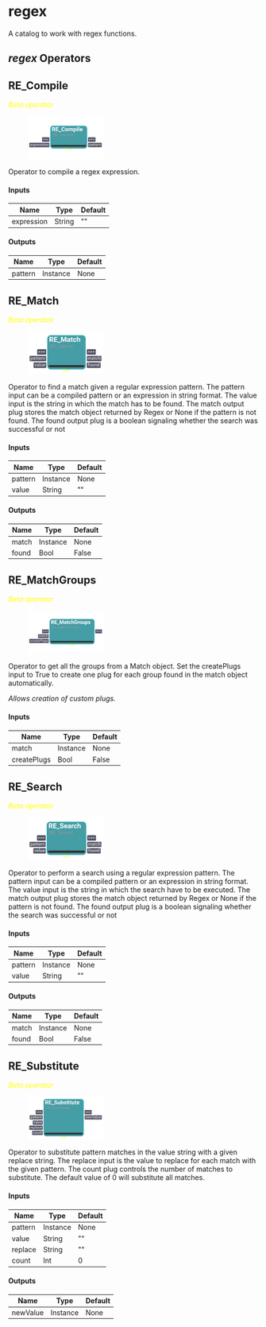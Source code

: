# regex
A catalog to work with regex functions.

## *regex* Operators
## RE_Compile
<span style="color: yellow"><i>Beta operator</i></span>


<figure style="width: 30%">
	<img src="images\RE_Compile.png" alt="Node UI">
</figure>


Operator to compile a regex expression.

#### Inputs
| Name | Type | Default
| --- | --- | --- |
| expression | String | ""

#### Outputs
| Name | Type | Default |
| --- | --- | --- |
| pattern | Instance | None


## RE_Match
<span style="color: yellow"><i>Beta operator</i></span>


<figure style="width: 30%">
	<img src="images\RE_Match.png" alt="Node UI">
</figure>


Operator to find a match given a regular expression pattern.
    The pattern input can be a compiled pattern or an expression in string format.
    The value input is the string in which the match has to be found.
    The match output plug stores the match object returned by Regex or None if the pattern is not found.
    The found output plug is a boolean signaling whether the search was successful or not

    

#### Inputs
| Name | Type | Default
| --- | --- | --- |
| pattern | Instance | None
| value | String | ""

#### Outputs
| Name | Type | Default |
| --- | --- | --- |
| match | Instance | None
| found | Bool | False


## RE_MatchGroups
<span style="color: yellow"><i>Beta operator</i></span>


<figure style="width: 30%">
	<img src="images\RE_MatchGroups.png" alt="Node UI">
</figure>


Operator to get all the groups from a Match object.
    Set the createPlugs input to True to create one plug for each group found in the match object automatically.

    
<i>Allows creation of custom plugs.</i>


#### Inputs
| Name | Type | Default
| --- | --- | --- |
| match | Instance | None
| createPlugs | Bool | False

## RE_Search
<span style="color: yellow"><i>Beta operator</i></span>


<figure style="width: 30%">
	<img src="images\RE_Search.png" alt="Node UI">
</figure>


Operator to perform a search using a regular expression pattern.
    The pattern input can be a compiled pattern or an expression in string format.
    The value input is the string in which the search have to be executed.
    The match output plug stores the match object returned by Regex or None if the pattern is not found.
    The found output plug is a boolean signaling whether the search was successful or not

    

#### Inputs
| Name | Type | Default
| --- | --- | --- |
| pattern | Instance | None
| value | String | ""

#### Outputs
| Name | Type | Default |
| --- | --- | --- |
| match | Instance | None
| found | Bool | False


## RE_Substitute
<span style="color: yellow"><i>Beta operator</i></span>


<figure style="width: 30%">
	<img src="images\RE_Substitute.png" alt="Node UI">
</figure>


Operator to substitute pattern matches in the value string with a given replace string.
    The replace input is the value to replace for each match with the given pattern.
    The count plug controls the number of matches to substitute. The default value of 0 will substitute all matches.

    

#### Inputs
| Name | Type | Default
| --- | --- | --- |
| pattern | Instance | None
| value | String | ""
| replace | String | ""
| count | Int | 0

#### Outputs
| Name | Type | Default |
| --- | --- | --- |
| newValue | Instance | None


